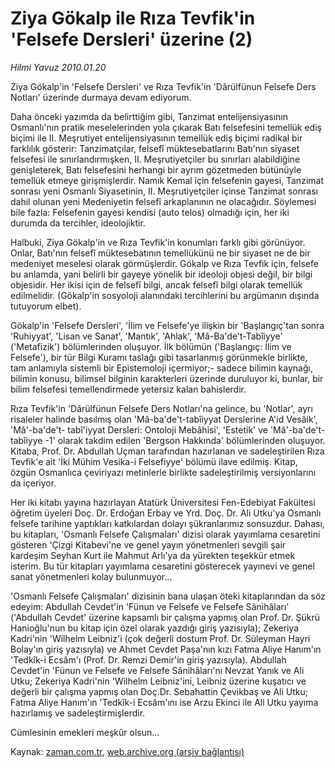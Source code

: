 # Ziya Gökalp ile Rıza Tevfik'in 'Felsefe Dersleri' üzerine (2)

*Hilmi Yavuz 2010.01.20*

<tr><td class="metin" colspan="2" style="padding-top: 20px; padding-left: 5px; ">Ziya Gökalp'in 'Felsefe Dersleri' ve Rıza Tevfik'in 'Dârülfünun Felsefe Ders Notları' üzerinde durmaya devam ediyorum.</td></tr><tr><td class="metin" colspan="2" style="padding-top: 20px; padding-left: 5px; "><p>Daha önceki yazımda da belirttiğim gibi, Tanzimat entelijensiyasının Osmanlı'nın pratik meselelerinden yola çıkarak Batı felsefesini temellük ediş biçimi ile II. Meşrutiyet entelijensiyasının temellük ediş biçimi radikal bir farklılık gösterir: Tanzimatçılar, felsefî müktesebatlarını Batı'nın siyaset felsefesi ile sınırlandırmışken, II. Meşrutiyetçiler bu sınırları alabildiğine genişleterek, Batı felsefesini herhangi bir ayrım gözetmeden bütünüyle temellük etmeye girişmişlerdir. Namık Kemal için felsefenin gayesi, Tanzimat sonrası yeni Osmanlı Siyasetinin, II. Meşrutiyetçiler içinse Tanzimat sonrası dahil olunan yeni Medeniyetin felsefî arkaplanının ne olacağıdır. Söylemesi bile fazla: Felsefenin gayesi kendisi (auto telos) olmadığı için, her iki durumda da tercihler, ideolojiktir.
<p>Halbuki, Ziya Gökalp'in ve Rıza Tevfik'in konumları farklı gibi görünüyor. Onlar, Batı'nın felsefî müktesebatının temellükünü ne bir siyaset ne de bir medeniyet meselesi olarak görmüşlerdir. Gökalp ve Rıza Tevfik için, felsefe bu anlamda, yani belirli bir gayeye yönelik bir ideoloji objesi değil, bir bilgi objesidir. Her ikisi için de felsefî bilgi, ancak felsefî bilgi olarak temellük edilmelidir. (Gökalp'in sosyoloji alanındaki tercihlerini bu argümanın dışında tutuyorum elbet).
<p>Gökalp'in 'Felsefe Dersleri', 'İlim ve Felsefe'ye ilişkin bir 'Başlangıç'tan sonra 'Ruhiyyat', 'Lisan ve Sanat', 'Mantık', 'Ahlak', 'Mâ-Ba'de't-Tabîiyye' ('Metafizik') bölümlerinden oluşuyor. İlk bölümün ('Başlangıç: İlim ve Felsefe'), bir tür Bilgi Kuramı taslağı gibi tasarlanmış görünmekle birlikte, tam anlamıyla sistemli bir Epistemoloji içermiyor;- sadece bilimin kaynağı, bilimin konusu, bilimsel bilginin karakterleri üzerinde duruluyor ki, bunlar, bir bilim felsefesi temellendirmede yetersiz kalan bahislerdir.
<p>Rıza Tevfik'in 'Dârülfünun Felsefe Ders Notları'na gelince, bu 'Notlar', ayrı risaleler halinde basılmış olan 'Mâ-ba'de't-tabîiyyat Derslerine A'id Vesâik', 'Mâ'-ba'de't- tabî'iyyat Dersleri: Ontoloji Mebâhisi', 'Estetik' ve 'Mâ'-ba'de't-tabîiyye -1' olarak takdim edilen 'Bergson Hakkında' bölümlerinden oluşuyor. Kitaba, Prof. Dr. Abdullah Uçman tarafından hazırlanan ve sadeleştirilen Rıza Tevfik'e ait 'İki Mühim Vesika-i Felsefiyye' bölümü ilave edilmiş. Kitap, özgün Osmanlıca çeviriyazı metinlerle birlikte sadeleştirilmiş versiyonlarını da içeriyor.
<p>Her iki kitabı yayına hazırlayan Atatürk Üniversitesi Fen-Edebiyat Fakültesi öğretim üyeleri Doç. Dr. Erdoğan Erbay ve Yrd. Doç. Dr. Ali Utku'ya Osmanlı felsefe tarihine yaptıkları katkılardan dolayı şükranlarımız sonsuzdur. Dahası, bu kitapları, 'Osmanlı Felsefe Çalışmaları' dizisi olarak yayımlama cesaretini gösteren 'Çizgi Kitabevi'ne ve genel yayın yönetmenleri sevgili şair kardeşim Seyhan Kurt ile Mahmut Arlı'ya da yürekten teşekkür etmek isterim. Bu tür kitapları yayımlama cesaretini gösterecek yayınevi ve genel sanat yönetmenleri kolay bulunmuyor...
<p>'Osmanlı Felsefe Çalışmaları' dizisinin bana ulaşan öteki kitaplarından da söz edeyim: Abdullah Cevdet'in 'Fünun ve Felsefe ve Felsefe Sânihâları' ('Abdullah Cevdet' üzerine kapsamlı bir çalışma yapmış olan Prof. Dr. Şükrü Hanioğlu'nun bu kitap için özel olarak yazdığı giriş yazısıyla); Zekeriya Kadri'nin 'Wilhelm Leibniz'i (çok değerli dostum Prof. Dr. Süleyman Hayri Bolay'ın giriş yazısıyla) ve Ahmet Cevdet Paşa'nın kızı Fatma Aliye Hanım'ın 'Tedkîk-i Ecsâm'ı (Prof. Dr. Remzi Demir'in giriş yazısıyla). Abdullah Cevdet'in 'Fünun ve Felsefe ve Felsefe Sânihâları'nı Nevzat Yanık ve Ali Utku; Zekeriya Kadri'nin 'Wilhelm Leibniz'ini, Leibniz üzerine kuşatıcı ve değerli bir çalışma yapmış olan Doç.Dr. Sebahattin Çevikbaş ve Ali Utku; Fatma Aliye Hanım'ın 'Tedkîk-i Ecsâm'ını ise Arzu Ekinci ile Ali Utku yayıma hazırlamış ve sadeleştirmişlerdir.
<p>Cümlesinin emekleri meşkûr olsun... <br/></p></p></p></p></p></p></p></td></tr>

Kaynak: [zaman.com.tr](http://zaman.com.tr/yazar.do?yazino=942314), [web.archive.org (arşiv bağlantısı)](http://web.archive.org/web/20100220120430/http://zaman.com.tr:80/yazar.do?yazino=942314)
